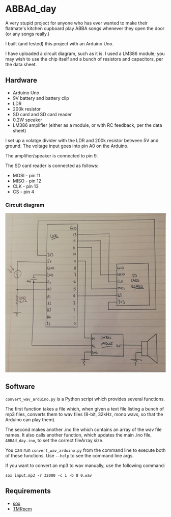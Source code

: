 # ABBAd_day

A very stupid project for anyone who has ever wanted 
to make their flatmate's kitchen cupboard play ABBA 
songs whenever they open the door (or any songs really.)

I built (and tested) this project with an Arduino Uno. 

I have uploaded a circuit diagram, such as it is. I used a LM386 module;
you may wish to use the chip itself and a bunch of resistors and capacitors, 
per the data sheet.

## Hardware
* Arduino Uno
* 9V battery and battery clip
* LDR
* 200k resistor
* SD card and SD card reader
* 0.2W speaker
* LM386 amplifier (either as a module, or with RC feedback, per the data sheet)

I set up a volatge divider with the LDR and 200k resistor between 5V and ground.
The voltage input goes into pin A0 on the Arduino.

The amplifier/speaker is connected to pin 9.

The SD card reader is connected as follows:
* MOSI - pin 11 
* MISO - pin 12 
* CLK  - pin 13
* CS   - pin 4 

### Circuit diagram 

<img src="circuit/circuit_diagram.jpg" alt="circuit diagram" height="500" />

## Software
`convert_wav_arduino.py` is a Python script which provides 
several functions.

The first function takes a file which, when given a text file listing 
a bunch of mp3 files, converts them to wav files (8-bit, 32kHz, mono wavs, 
so that the Arduino can play them).

The second makes another .ino file which contains an array of 
the wav file names. It also calls another function, which updates
the main .ino file, `ABBAd_day.ino`, to set the correct fileArray 
size.

You can run `convert_wav_arduino.py` from the command line to
execute both of these functions. Use `--help` to see the command
line args.

If you want to convert an mp3 to wav manually, use the following command:
```
sox input.mp3 -r 32000 -c 1 -b 8 0.wav
```


## Requirements
* [sox](http://sox.sourceforge.net/)
* [TMRpcm](https://github.com/TMRh20/TMRpcm)
